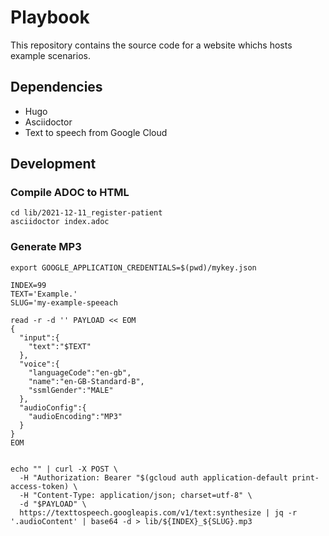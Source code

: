 # Playbook

This repository contains the source code for a website whichs hosts example scenarios.

## Dependencies

- Hugo
- Asciidoctor
- Text to speech from Google Cloud

## Development

### Compile ADOC to HTML

```
cd lib/2021-12-11_register-patient
asciidoctor index.adoc
```

### Generate MP3

```
export GOOGLE_APPLICATION_CREDENTIALS=$(pwd)/mykey.json

INDEX=99
TEXT='Example.'
SLUG='my-example-speeach

read -r -d '' PAYLOAD << EOM
{
  "input":{
    "text":"$TEXT"
  },
  "voice":{
    "languageCode":"en-gb",
    "name":"en-GB-Standard-B",
    "ssmlGender":"MALE"
  },
  "audioConfig":{
    "audioEncoding":"MP3"
  }
}
EOM

  
echo "" | curl -X POST \
  -H "Authorization: Bearer "$(gcloud auth application-default print-access-token) \
  -H "Content-Type: application/json; charset=utf-8" \
  -d "$PAYLOAD" \
  https://texttospeech.googleapis.com/v1/text:synthesize | jq -r '.audioContent' | base64 -d > lib/${INDEX}_${SLUG}.mp3
```
